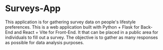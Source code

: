 # Surveys-App
 This application is for gathering survey data on people's lifestyle preferences. This is a web application built with Python + Flask for Back-End and React + Vite for Front-End. It that can be placed in a public area for individuals to fill out a survey. The objective is to gather as many responses as possible for data analysis purposes.
